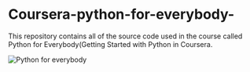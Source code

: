 # Coursera-python-for-everybody-

This repository contains all of the source code used in the course called Python for Everybody(Getting Started with Python in Coursera.

![Python for everybody](https://user-images.githubusercontent.com/85625961/197377140-713d43b7-499c-4476-9a09-848ad6dd5b64.png)
